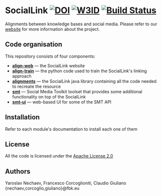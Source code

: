 # SocialLink [![DOI][sl-doi-img]][sl-doi] [![W3ID][w3id-img]][w3id] [![Build Status][travis-img]][travis]

Alignments between knowledge bases and social media. Please refer to our 
[website](http://sociallink.futuro.media) for more information about the project.

## Code organisation

This repository consists of four components:
 - [**align-web**](https://github.com/Remper/sociallink/wiki/align-web) — the SocialLink website
 - [**align-train**](https://github.com/Remper/sociallink/wiki/align-train) — the python code used to train the SocialLink's linking approach
 - [**alignments**](https://github.com/Remper/sociallink/wiki/align) — the SocialLink java library containing all the code needed to recreate the resource
 - [**smt**](https://github.com/Remper/sociallink/wiki/SMT-API) — Social Media Toolkit toolset that provides some additional functionality on top 
of the SocialLink
 - [**smt-ui**](https://github.com/Remper/sociallink/wiki/SMT-UI) — web-based UI for some of the SMT API

## Installation

Refer to each module's documentation to install each one of them

## License

All the code is licensed under the [Apache License 2.0](https://github.com/Remper/sociallink/blob/master/LICENSE)

## Authors

Yaroslav Nechaev, Francesco Corcoglioniti, Claudio Giuliano
{nechaev,corcoglio,giuliano}@fbk.eu

[sl-doi-img]: https://zenodo.org/badge/DOI/10.5281/zenodo.1451797.svg
[sl-doi]:     https://doi.org/10.5281/zenodo.1451797
[w3id-img]:   https://img.shields.io/badge/w3id-sociallink-blue.svg
[w3id]:   https://w3id.org/sociallink
[travis-img]: https://travis-ci.org/Remper/sociallink.svg?branch=master
[travis]: https://travis-ci.org/Remper/sociallink
